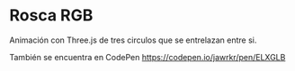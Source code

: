 # Rosca RGB

Animación con Three.js de tres circulos que se entrelazan entre si.


También se encuentra en CodePen
https://codepen.io/jawrkr/pen/ELXGLB
